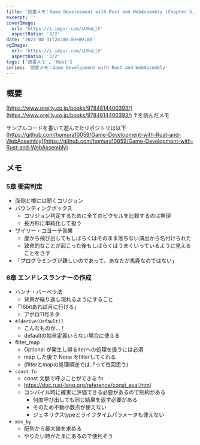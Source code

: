 ```yaml
---
title: '読書メモ：Game Development with Rust and WebAssembly (Chapter 5,6)'
excerpt: ''
coverImage: 
  url: 'https://i.imgur.com/sUGwLjX'
  aspectRatio: '3/2'
date: '2023-08-31T20:00:00+09:00'
ogImage:
  url: 'https://i.imgur.com/sUGwLjX'
  aspectRatio: '3/2'
tags: ['読書メモ', 'Rust']
series: '読書メモ：Game Development with Rust and WebAssembly'
---
```


## 概要

[https://www.oreilly.co.jp/books/9784814400393/](https://www.oreilly.co.jp/books/9784814400393/)
↑を読んだメモ

サンプルコードを書いて遊んでたリポジトリは以下
[https://github.com/homura10059/Game-Development-with-Rust-and-WebAssembly](https://github.com/homura10059/Game-Development-with-Rust-and-WebAssembly)

## メモ

### 5章 衝突判定

- 面倒と噂には聞くコリジョン
- バウンティングボックス
	- コリジョン判定するために全てのピクセルを比較するのは無理
	- 長方形に単純化して扱う
- ワイリー・コヨーテ効果
	- 崖から飛び出してもしばらくはそのまま落ちない演出から名付けられた
	- 致命的なことが起こった後もしばらくはうまくいっているように見えることをさす
- 「プログラミングが難しいのであって、あなたが馬鹿なのではない」

### 6章 エンドレスランナーの作成

- ハンナ・バーベラ法
	- 背景が繰り返し現れるようにすること
- 「16bitあれば月に行ける」
	- アポロ11号ネタ
- `#[derive(Default)]`
	- こんなものが...！
	- defaultの独自定義いらない場合に使える
- filter_map
	- Optional が発生し得るiterへの処理を扱うには必須
	- map した後で None をfilterしてくれる
	- (filterとmapの処理順逆では..?って毎回思う)
- `const fn`
	- const 文脈で呼ぶことができる fn
	- https://doc.rust-lang.org/reference/const_eval.html
	- コンパイル時に確実に評価できる必要があるので制約がある
		- 何度呼び出しても同じ結果を返す必要がある
		- そのため不動小数点が使えない
		- ジェネリクスtypeとライフタイムパラメータも使えない
- `max_by`
	- 配列から最大値を求める
	- やりたい時がたまにあるので便利そう